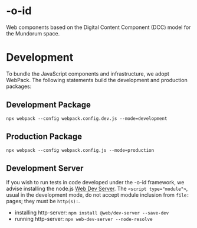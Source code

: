 # -o-id

Web components based on the Digital Content Component (DCC) model for the Mundorum space.

# Development

To bundle the JavaScript components and infrastructure, we adopt  WebPack. The following statements build the development and production packages:

## Development Package

~~~
npx webpack --config webpack.config.dev.js --mode=development
~~~

## Production Package

~~~
npx webpack --config webpack.config.js --mode=production
~~~

## Development Server

If you wish to run tests in code developed under the -o-id framework, we advise installing the node.js [Web Dev Server](https://modern-web.dev/docs/dev-server/overview/). The `<script type="module">`, usual in the development mode, do not accept module inclusion from `file:` pages; they must be `http(s):`.

* installing http-server: `npm install @web/dev-server --save-dev`
* running http-server: `npx web-dev-server --node-resolve`
